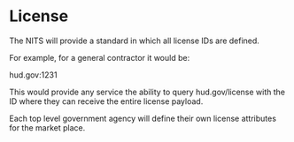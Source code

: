 # License

The NITS will provide a standard in which all license IDs are defined.

For example, for a general contractor it would be:

hud.gov:1231

This would provide any service the ability to query hud.gov/license with the ID where they can receive the entire license payload.

Each top level government agency will define their own license attributes for the market place.
